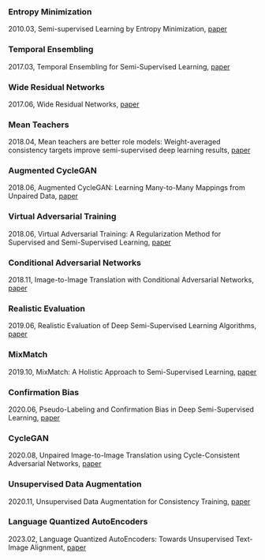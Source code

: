 ### Entropy Minimization
2010.03, Semi-supervised Learning by Entropy Minimization, [paper](https://proceedings.neurips.cc/paper_files/paper/2004/file/96f2b50b5d3613adf9c27049b2a888c7-Paper.pdf)
### Temporal Ensembling
2017.03, Temporal Ensembling for Semi-Supervised Learning, [paper](http://arxiv.org/abs/1610.02242)
### Wide Residual Networks
2017.06, Wide Residual Networks, [paper](http://arxiv.org/abs/1605.07146)
### Mean Teachers
2018.04, Mean teachers are better role models: Weight-averaged consistency targets improve semi-supervised deep learning results, [paper](http://arxiv.org/abs/1703.01780)
### Augmented CycleGAN
2018.06, Augmented CycleGAN: Learning Many-to-Many Mappings from Unpaired Data, [paper](http://arxiv.org/abs/1802.10151)
### Virtual Adversarial Training
2018.06, Virtual Adversarial Training: A Regularization Method for Supervised and Semi-Supervised Learning, [paper](http://arxiv.org/abs/1704.03976)
### Conditional Adversarial Networks
2018.11, Image-to-Image Translation with Conditional Adversarial Networks, [paper](http://arxiv.org/abs/1611.07004)
### Realistic Evaluation
2019.06, Realistic Evaluation of Deep Semi-Supervised Learning Algorithms, [paper](http://arxiv.org/abs/1804.09170)
### MixMatch
2019.10, MixMatch: A Holistic Approach to Semi-Supervised Learning, [paper](http://arxiv.org/abs/1905.02249)
### Confirmation Bias
2020.06, Pseudo-Labeling and Confirmation Bias in Deep Semi-Supervised Learning, [paper](http://arxiv.org/abs/1908.02983)
### CycleGAN
2020.08, Unpaired Image-to-Image Translation using Cycle-Consistent Adversarial Networks, [paper](http://arxiv.org/abs/1703.10593)
### Unsupervised Data Augmentation
2020.11, Unsupervised Data Augmentation for Consistency Training, [paper](http://arxiv.org/abs/1904.12848)
### Language Quantized AutoEncoders
2023.02, Language Quantized AutoEncoders: Towards Unsupervised Text-Image Alignment, [paper](http://arxiv.org/abs/2302.00902)
